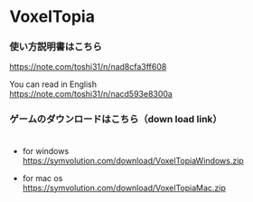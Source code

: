 # VoxelTopia

### 使い方説明書はこちら<br>
https://note.com/toshi31/n/nad8cfa3ff608

You can read in English<br>
https://note.com/toshi31/n/nacd593e8300a

### ゲームのダウンロードはこちら（down load link）<br><br>
- for windows<br>
https://symvolution.com/download/VoxelTopiaWindows.zip

- for mac os<br>
https://symvolution.com/download/VoxelTopiaMac.zip